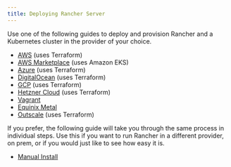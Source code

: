 ```yaml
---
title: Deploying Rancher Server
---
```


<head>
  <link rel="canonical" href="https://ranchermanager.docs.rancher.com/pages-for-subheaders/deploy-rancher-manager"/>
</head>

Use one of the following guides to deploy and provision Rancher and a Kubernetes cluster in the provider of your choice.

- [AWS](aws.md) (uses Terraform)
- [AWS Marketplace](aws-marketplace.md) (uses Amazon EKS)
- [Azure](azure.md) (uses Terraform)
- [DigitalOcean](digitalocean.md) (uses Terraform)
- [GCP](gcp.md) (uses Terraform)
- [Hetzner Cloud](hetzner-cloud.md) (uses Terraform)
- [Vagrant](vagrant.md)
- [Equinix Metal](equinix-metal.md)
- [Outscale](outscale-qs.md) (uses Terraform)

If you prefer, the following guide will take you through the same process in individual steps. Use this if you want to run Rancher in a different provider, on prem, or if you would just like to see how easy it is.

- [Manual Install](helm-cli.md)
